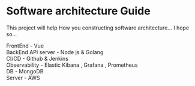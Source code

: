 # Software architecture Guide

This project will help How you constructing software architecture...
I hope so...


FrontEnd - Vue <br>
BackEnd API server - Node js & Golang <br>
CI/CD - Github & Jenkins <br>
Observability - Elastic Kibana , Grafana , Prometheus <br>
DB - MongoDB <br>
Server - AWS <br>

